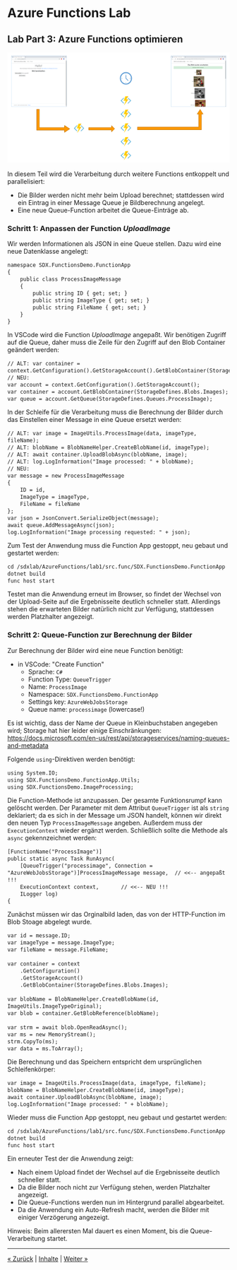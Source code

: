 # Azure Functions Lab 

## Lab Part 3: Azure Functions optimieren

![part3.png](images/part3.png)

In diesem Teil wird die Verarbeitung durch weitere Functions entkoppelt und parallelisiert:
* Die Bilder werden nicht mehr beim Upload berechnet; stattdessen wird ein Eintrag in einer Message Queue je Bildberechnung angelegt.
* Eine neue Queue-Function arbeitet die Queue-Einträge ab.



### Schritt 1: Anpassen der Function *UploadImage*

Wir werden Informationen als JSON in eine Queue stellen. Dazu wird eine neue Datenklasse angelegt:

```CSharp
namespace SDX.FunctionsDemo.FunctionApp
{
    public class ProcessImageMessage
    {
        public string ID { get; set; }
        public string ImageType { get; set; }
        public string FileName { get; set; }
    }
}
```


In VSCode wird die Function *UploadImage* angepaßt.
Wir benötigen Zugriff auf die Queue, daher muss die Zeile für den Zugriff auf den Blob Container geändert werden:

```CSharp
// ALT: var container = context.GetConfiguration().GetStorageAccount().GetBlobContainer(StorageDefines.Blobs.Images);
// NEU:
var account = context.GetConfiguration().GetStorageAccount();
var container = account.GetBlobContainer(StorageDefines.Blobs.Images);
var queue = account.GetQueue(StorageDefines.Queues.ProcessImage);
```

In der Schleife für die Verarbeitung muss die Berechnung der Bilder durch das Einstellen einer Message in eine Queue ersetzt werden: 

```CSharp
// ALT: var image = ImageUtils.ProcessImage(data, imageType, fileName);
// ALT: blobName = BlobNameHelper.CreateBlobName(id, imageType);
// ALT: await container.UploadBlobAsync(blobName, image);
// ALT: log.LogInformation("Image processed: " + blobName);
// NEU:
var message = new ProcessImageMessage
{
    ID = id,
    ImageType = imageType,
    FileName = fileName
};
var json = JsonConvert.SerializeObject(message);
await queue.AddMessageAsync(json);
log.LogInformation("Image processing requested: " + json);
```


Zum Test der Anwendung muss die Function App gestoppt, neu gebaut und gestartet werden:

	cd /sdxlab/AzureFunctions/lab1/src.func/SDX.FunctionsDemo.FunctionApp
	dotnet build
	func host start

Testet man die Anwendung erneut im Browser, so findet der Wechsel von der Upload-Seite auf die Ergebnisseite deutlich schneller statt. Allerdings stehen die erwarteten Bilder natürlich nicht zur Verfügung, stattdessen werden Platzhalter angezeigt.  



### Schritt 2: Queue-Function zur Berechnung der Bilder

Zur Berechnung der Bilder wird eine neue Function benötigt:

* in VSCode: "Create Function"
	* Sprache: 			`C#`
	* Function Type: 	`QueueTrigger`
	* Name: 			`ProcessImage`
	* Namespace:		`SDX.FunctionsDemo.FunctionApp`
	* Settings key:		`AzureWebJobsStorage`
	* Queue	name:  		`processimage` (lowercase!)
	
Es ist wichtig, dass der Name der Queue in Kleinbuchstaben angegeben wird; Storage hat hier leider einige Einschränkungen: https://docs.microsoft.com/en-us/rest/api/storageservices/naming-queues-and-metadata

Folgende `using`-Direktiven werden benötigt:

```CSharp
using System.IO;
using SDX.FunctionsDemo.FunctionApp.Utils;
using SDX.FunctionsDemo.ImageProcessing;
```


Die Function-Methode ist anzupassen. Der gesamte Funktionsrumpf kann gelöscht werden. 
Der Parameter mit dem Attribut `QueueTrigger` ist als `string` deklariert; da es sich in der Message um JSON handelt, können wir direkt den neuen Typ `ProcessImageMessage` angeben. 
Außerdem muss der `ExecutionContext` wieder ergänzt werden.
Schließlich sollte die Methode als `async` gekennzeichnet werden:

```CSharp
[FunctionName("ProcessImage")]
public static async Task RunAsync(
    [QueueTrigger("processimage", Connection = "AzureWebJobsStorage")]ProcessImageMessage message,  // <<-- angepaßt !!!
    ExecutionContext context,		// <<-- NEU !!!
    ILogger log)
{
```

Zunächst müssen wir das Orginalbild laden, das von der HTTP-Function im Blob Stoage abgelegt wurde.  

```CSharp
var id = message.ID;
var imageType = message.ImageType;
var fileName = message.FileName;

var container = context
    .GetConfiguration()
    .GetStorageAccount()
    .GetBlobContainer(StorageDefines.Blobs.Images);

var blobName = BlobNameHelper.CreateBlobName(id, ImageUtils.ImageTypeOriginal);
var blob = container.GetBlobReference(blobName);

var strm = await blob.OpenReadAsync();
var ms = new MemoryStream();
strm.CopyTo(ms);
var data = ms.ToArray();
```

Die Berechnung und das Speichern entspricht dem ursprünglichen Schleifenkörper: 

```CSharp
var image = ImageUtils.ProcessImage(data, imageType, fileName);
blobName = BlobNameHelper.CreateBlobName(id, imageType);
await container.UploadBlobAsync(blobName, image);
log.LogInformation("Image processed: " + blobName);
```


Wieder muss die Function App gestoppt, neu gebaut und gestartet werden:

	cd /sdxlab/AzureFunctions/lab1/src.func/SDX.FunctionsDemo.FunctionApp
	dotnet build
	func host start

Ein erneuter Test der die Anwendung zeigt:

* Nach einem Upload findet der Wechsel auf die Ergebnisseite deutlich schneller statt. 
* Da die Bilder noch nicht zur Verfügung stehen, werden Platzhalter angezeigt.
* Die Queue-Functions werden nun im Hintergrund parallel abgearbeitet.
* Da die Anwendung ein Auto-Refresh macht, werden die Bilder mit einiger Verzögerung angezeigt.

Hinweis: Beim allerersten Mal dauert es einen Moment, bis die Queue-Verarbeitung startet.

---
[« Zurück](lab1-part2.md) | [Inhalte](lab1.md#lab-inhalte) | [Weiter »](lab1-part4.md)
